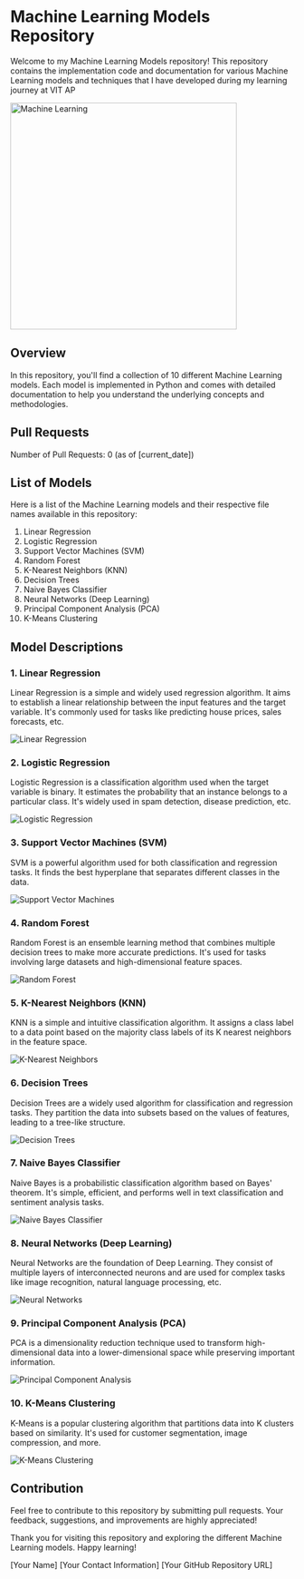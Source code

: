 # Machine Learning Models Repository

Welcome to my Machine Learning Models repository! This repository contains the implementation code and documentation for various Machine Learning models and techniques that I have developed during my learning journey at VIT AP 

<img align="center" alt="Machine Learning" width="400" src="https://www.google.com/search?q=machine+learning&tbm=isch&ved=2ahUKEwj0w6TVpLGAAxXt_zgGHUvFBGEQ2-cCegQIABAA&oq&gs_lcp=CgNpbWcQARgDMgcIIxDqAhAnMgcIIxDqAhAnMgcIIxDqAhAnMgcIIxDqAhAnMgcIIxDqAhAnMgcIIxDqAhAnMgcIIxDqAhAnMgcIIxDqAhAnMgcIIxDqAhAnMgcIIxDqAhAnOgQIIxAnUK0GWJ0OYJgdaAFwAHgDgAF6iAGEDZIBBDEwLjeYAQCgAQGqAQtnd3Mtd2l6LWltZ7ABCsABAQ&sclient=img&ei=4aTDZLTPO-3_4-EPy4qTiAY&bih=573&biw=1280#imgrc=8OukywakkwfAgM" >

## Overview

In this repository, you'll find a collection of 10 different Machine Learning models. Each model is implemented in Python and comes with detailed documentation to help you understand the underlying concepts and methodologies.

## Pull Requests

Number of Pull Requests: 0 (as of [current_date])

## List of Models

Here is a list of the Machine Learning models and their respective file names available in this repository:

1. Linear Regression
2. Logistic Regression
3. Support Vector Machines (SVM)
4. Random Forest
5. K-Nearest Neighbors (KNN)
6. Decision Trees
7. Naive Bayes Classifier
8. Neural Networks (Deep Learning)
9. Principal Component Analysis (PCA)
10. K-Means Clustering

## Model Descriptions

### 1. Linear Regression
Linear Regression is a simple and widely used regression algorithm. It aims to establish a linear relationship between the input features and the target variable. It's commonly used for tasks like predicting house prices, sales forecasts, etc.

![Linear Regression](insert_image_url_here)

### 2. Logistic Regression
Logistic Regression is a classification algorithm used when the target variable is binary. It estimates the probability that an instance belongs to a particular class. It's widely used in spam detection, disease prediction, etc.

![Logistic Regression](insert_image_url_here)

### 3. Support Vector Machines (SVM)
SVM is a powerful algorithm used for both classification and regression tasks. It finds the best hyperplane that separates different classes in the data.

![Support Vector Machines](insert_image_url_here)

### 4. Random Forest
Random Forest is an ensemble learning method that combines multiple decision trees to make more accurate predictions. It's used for tasks involving large datasets and high-dimensional feature spaces.

![Random Forest](insert_image_url_here)

### 5. K-Nearest Neighbors (KNN)
KNN is a simple and intuitive classification algorithm. It assigns a class label to a data point based on the majority class labels of its K nearest neighbors in the feature space.

![K-Nearest Neighbors](insert_image_url_here)

### 6. Decision Trees
Decision Trees are a widely used algorithm for classification and regression tasks. They partition the data into subsets based on the values of features, leading to a tree-like structure.

![Decision Trees](insert_image_url_here)

### 7. Naive Bayes Classifier
Naive Bayes is a probabilistic classification algorithm based on Bayes' theorem. It's simple, efficient, and performs well in text classification and sentiment analysis tasks.

![Naive Bayes Classifier](insert_image_url_here)

### 8. Neural Networks (Deep Learning)
Neural Networks are the foundation of Deep Learning. They consist of multiple layers of interconnected neurons and are used for complex tasks like image recognition, natural language processing, etc.

![Neural Networks](insert_image_url_here)

### 9. Principal Component Analysis (PCA)
PCA is a dimensionality reduction technique used to transform high-dimensional data into a lower-dimensional space while preserving important information.

![Principal Component Analysis](insert_image_url_here)

### 10. K-Means Clustering
K-Means is a popular clustering algorithm that partitions data into K clusters based on similarity. It's used for customer segmentation, image compression, and more.

![K-Means Clustering](insert_image_url_here)

## Contribution

Feel free to contribute to this repository by submitting pull requests. Your feedback, suggestions, and improvements are highly appreciated!

Thank you for visiting this repository and exploring the different Machine Learning models. Happy learning!

[Your Name]
[Your Contact Information]
[Your GitHub Repository URL]
